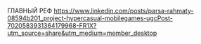 ГЛАВНЫЙ РЕФ
https://www.linkedin.com/posts/parsa-rahmaty-08594b201_project-hypercasual-mobilegames-ugcPost-7020583931364179968-FR1X?utm_source=share&utm_medium=member_desktop
